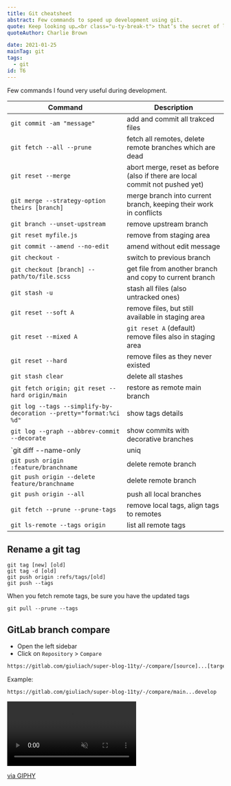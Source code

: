 ```yaml
---
title: Git cheatsheet
abstract: Few commands to speed up development using git.
quote: Keep looking up…<br class="u-ty-break-t"> that’s the secret of life
quoteAuthor: Charlie Brown

date: 2021-01-25
mainTag: git
tags:
  - git
id: T6
---
```


Few commands I found very useful during development.

| Command                                                            | Description                                                                  |
|--------------------------------------------------------------------|------------------------------------------------------------------------------|
| `git commit -am "message"`                                         | add and commit all trakced files                                             |
| `git fetch --all --prune`                                          | fetch all remotes, delete remote branches which are dead                     |
| `git reset --merge`                                                | abort merge, reset as before (also if there are local commit not pushed yet) |
| `git merge --strategy-option theirs [branch]`                      | merge branch into current branch, keeping their work in conflicts |
| `git branch --unset-upstream`                                      | remove upstream branch                                                       |
| `git reset myfile.js`                                              | remove from staging area                                                     |
| `git commit --amend --no-edit`                                     | amend without edit message                                                   |
| `git checkout -`                                                   | switch to previous branch                                                    |
| `git checkout [branch] -- path/to/file.scss`                       | get file from another branch and copy to current branch                                                    |
| `git stash -u`                                                     | stash all files (also untracked ones)                                        |
| `git reset --soft A`                                               | remove files, but still available in staging area                            |
| `git reset --mixed A`                                              | `git reset A` (default) remove files also in staging area                    |
| `git reset --hard`                                                 | remove files as they never existed                                           |
| `git stash clear`                                                  | delete all stashes                                                           |
| `git fetch origin; git reset --hard origin/main`                 | restore as remote main branch                                              |
| `git log --tags --simplify-by-decoration --pretty="format:%ci %d"` | show tags details                                                            |
| `git log --graph --abbrev-commit --decorate`                       | show commits with decorative branches                                     |
| `git diff --name-only | uniq | xargs $EDITOR`                      | opens all modified files                                                     |
| `git push origin :feature/branchname`                              | delete remote branch                                                         |
| `git push origin --delete feature/branchname`                      | delete remote branch                                                         |
| `git push origin --all`                                            | push all local branches                                                      |
| `git fetch --prune --prune-tags`                                   | remove local tags, align tags to remotes                                     |
| `git ls-remote --tags origin`                                      | list all remote tags                                     |

## Rename a git tag

```shell
git tag [new] [old]
git tag -d [old]
git push origin :refs/tags/[old]
git push --tags
```

When you fetch remote tags, be sure you have the updated tags

```shell
git pull --prune --tags
```

## GitLab branch compare

- Open the left sidebar
- Click on `Repository` > `Compare`

```md
https://gitlab.com/giuliach/super-blog-11ty/-/compare/[source]...[target]
```

Example:

```md
https://gitlab.com/giuliach/super-blog-11ty/-/compare/main...develop
```

<div class="s-giphy s-giphy--small-d">
  <video autoplay loop muted playsinline>
    <source src="https://i.giphy.com/media/wTrXRamYhQzsY/giphy.mp4" type="video/mp4">
  </video>
  <p><a href="https://giphy.com/gifs/funny-wTrXRamYhQzsY">via GIPHY</a></p>
</div>
